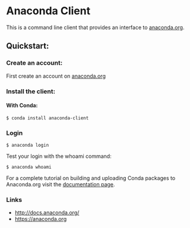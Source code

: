 Anaconda Client
==============

This is a command line client that provides an interface to [anaconda.org](https://anaconda.org).

## Quickstart:

### Create an account:

First create an account on [anaconda.org](https://anaconda.org)

### Install the client:

#### With Conda:

```
$ conda install anaconda-client
```

### Login

`$ anaconda login`

Test your login with the whoami command:

`$ anaconda whoami`

For a complete tutorial on building and uploading Conda packages to Anaconda.org visit the [documentation page](http://docs.anaconda.org/).


### Links

 * http://docs.anaconda.org/
 * https://anaconda.org

